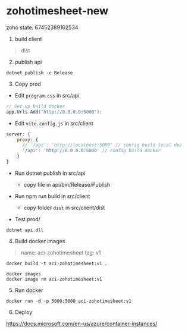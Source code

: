 # zohotimesheet-new

zoho state: 67452389162534

1. build client

> dist

2. publish api

```
dotnet publish -c Release
```

3. Copy prod

- Edit `program.css` in src/api

```c#
// Set up build docker
app.Urls.Add("http://0.0.0.0:5000");
```

- Edit `vite.config.js` in src/client

```javascript
server: {
    proxy: {
      // '/api': 'http://localhost:5000' // config build local dev
      '/api': 'http://0.0.0.0:5000' // config build docker
    }
}
```

- Run dotnet publish in src/api
  - copy file in api/bin/Release/Publish
- Run npm run build in src/client
  - copy folder `dist` in src/client/dist

- Test prod/

```
dotnet api.dll
```

4. Build docker images 

> name: aci-zohotimesheet
> tag: v1

```
docker build -t aci-zohotimesheet:v1 .
```

```
docker images
docker image rm aci-zohotimesheet:v1
```

5. Run docker

```
docker run -d -p 5000:5000 aci-zohotimesheet:v1
```

6. Deploy

https://docs.microsoft.com/en-us/azure/container-instances/
